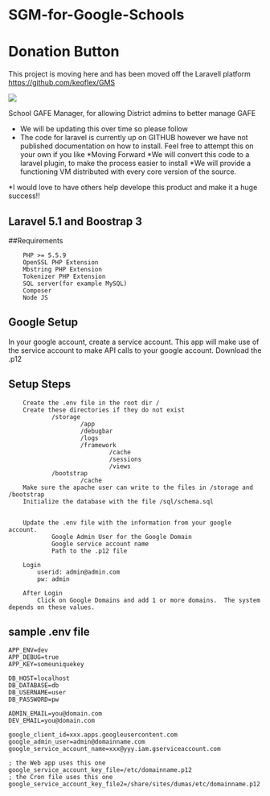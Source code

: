 # SGM-for-Google-Schools
# Donation Button
This project is moving here and has been moved off the Laravell platform
https://github.com/keoflex/GMS

[![](https://www.paypalobjects.com/en_US/i/btn/btn_donateCC_LG.gif)](https://www.paypal.com/cgi-bin/webscr?cmd=_s-xclick&hosted_button_id=SSHAPEDWFJ2MS)

School GAFE Manager, for allowing District admins to better manage GAFE

* We will be updating this over time so please follow
* The code for laravel is currently up on GITHUB however we have not published documentation on how to install.  Feel free to attempt this on your own if you like
*Moving Forward
 *We will convert this  code to a laravel plugin, to make the process easier to install
 *We will provide a functioning VM distributed with every core version of the source.
 
*I would love to have  others help develope this product and make it a huge success!!



## Laravel 5.1 and Boostrap 3


##Requirements

        PHP >= 5.5.9
        OpenSSL PHP Extension
        Mbstring PHP Extension
        Tokenizer PHP Extension
        SQL server(for example MySQL)
        Composer
        Node JS

## Google Setup
In your google account, create a service account.  This app will make use of the service account to make API calls to your google account.  Download the .p12

## Setup Steps
        Create the .env file in the root dir /
        Create these directories if they do not exist
                /storage
                        /app
                        /debugbar
                        /logs
                        /framework 
                                /cache
                                /sessions
                                /views
                /bootstrap
                        /cache
        Make sure the apache user can write to the files in /storage and /bootstrap
        Initialize the database with the file /sql/schema.sql

         
        Update the .env file with the information from your google account.
                Google Admin User for the Google Domain
                Google service account name
                Path to the .p12 file

        Login
            userid: admin@admin.com
            pw: admin

        After Login
            Click on Google Domains and add 1 or more domains.  The system depends on these values.

## sample .env file
	APP_ENV=dev
	APP_DEBUG=true
	APP_KEY=someuniquekey

	DB_HOST=localhost
	DB_DATABASE=db
	DB_USERNAME=user
	DB_PASSWORD=pw

	ADMIN_EMAIL=you@domain.com
	DEV_EMAIL=you@domain.com

	google_client_id=xxx.apps.googleusercontent.com
	google_admin_user=admin@domainname.com
	google_service_account_name=xxx@yyy.iam.gserviceaccount.com

	; the Web app uses this one
	google_service_account_key_file=/etc/domainname.p12
	; the Cron file uses this one
	google_service_account_key_file2=/share/sites/dumas/etc/domainname.p12
